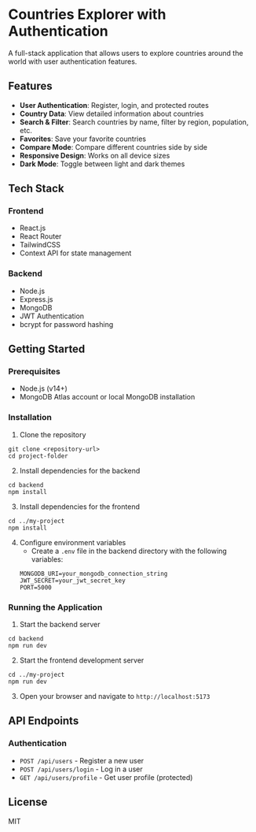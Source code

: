 # Countries Explorer with Authentication

A full-stack application that allows users to explore countries around the world with user authentication features.

## Features

- **User Authentication**: Register, login, and protected routes
- **Country Data**: View detailed information about countries
- **Search & Filter**: Search countries by name, filter by region, population, etc.
- **Favorites**: Save your favorite countries
- **Compare Mode**: Compare different countries side by side
- **Responsive Design**: Works on all device sizes
- **Dark Mode**: Toggle between light and dark themes

## Tech Stack

### Frontend
- React.js
- React Router
- TailwindCSS
- Context API for state management

### Backend
- Node.js
- Express.js
- MongoDB
- JWT Authentication
- bcrypt for password hashing

## Getting Started

### Prerequisites
- Node.js (v14+)
- MongoDB Atlas account or local MongoDB installation

### Installation

1. Clone the repository
```
git clone <repository-url>
cd project-folder
```

2. Install dependencies for the backend
```
cd backend
npm install
```

3. Install dependencies for the frontend
```
cd ../my-project
npm install
```

4. Configure environment variables
   - Create a `.env` file in the backend directory with the following variables:
   ```
   MONGODB_URI=your_mongodb_connection_string
   JWT_SECRET=your_jwt_secret_key
   PORT=5000
   ```

### Running the Application

1. Start the backend server
```
cd backend
npm run dev
```

2. Start the frontend development server
```
cd ../my-project
npm run dev
```

3. Open your browser and navigate to `http://localhost:5173`

## API Endpoints

### Authentication
- `POST /api/users` - Register a new user
- `POST /api/users/login` - Log in a user
- `GET /api/users/profile` - Get user profile (protected)

## License
MIT 